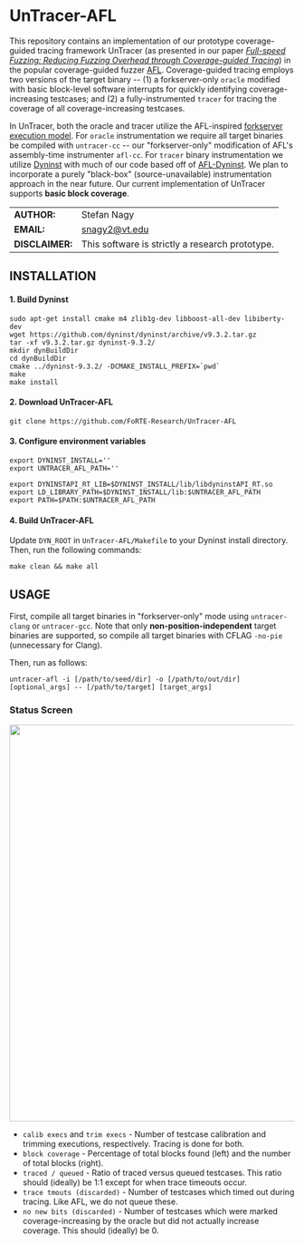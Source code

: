 
# UnTracer-AFL

This repository contains an implementation of our prototype coverage-guided tracing framework UnTracer (as presented in our paper *[Full-speed Fuzzing: Reducing Fuzzing Overhead through Coverage-guided Tracing](https://arxiv.org/abs/1812.11875)*) in the popular coverage-guided fuzzer [AFL](http://lcamtuf.coredump.cx/afl). Coverage-guided tracing employs two versions of the target binary -- (1) a forkserver-only `oracle` modified with basic block-level software interrupts for quickly identifying coverage-increasing testcases; and (2) a fully-instrumented `tracer` for tracing the coverage of all coverage-increasing testcases. 

In UnTracer, both the oracle and tracer utilize the AFL-inspired [forkserver execution model](http://lcamtuf.blogspot.com/2014/10/fuzzing-binaries-without-execve.html). For `oracle` instrumentation we require all target binaries be compiled with `untracer-cc` -- our "forkserver-only" modification of AFL's assembly-time instrumenter `afl-cc`. For `tracer` binary instrumentation we utilize [Dyninst](http://www.dyninst.org/) with much of our code based off of [AFL-Dyninst](https://github.com/vanhauser-thc/afl-dyninst). We plan to incorporate a purely "black-box" (source-unavailable) instrumentation approach in the near future. Our current implementation of UnTracer supports **basic block coverage**. 

|             |                |
|-------------|----------------|
|**AUTHOR:**  | Stefan Nagy  |
|**EMAIL:**   | snagy2@vt.edu |
|**DISCLAIMER:**   | This software is strictly a research prototype. |


## INSTALLATION
#### 1. Build Dyninst
```
sudo apt-get install cmake m4 zlib1g-dev libboost-all-dev libiberty-dev
wget https://github.com/dyninst/dyninst/archive/v9.3.2.tar.gz
tar -xf v9.3.2.tar.gz dyninst-9.3.2/
mkdir dynBuildDir
cd dynBuildDir
cmake ../dyninst-9.3.2/ -DCMAKE_INSTALL_PREFIX=`pwd`
make
make install
```

#### 2. Download UnTracer-AFL
```
git clone https://github.com/FoRTE-Research/UnTracer-AFL
```

#### 3. Configure environment variables
```
export DYNINST_INSTALL=''
export UNTRACER_AFL_PATH=''

export DYNINSTAPI_RT_LIB=$DYNINST_INSTALL/lib/libdyninstAPI_RT.so
export LD_LIBRARY_PATH=$DYNINST_INSTALL/lib:$UNTRACER_AFL_PATH
export PATH=$PATH:$UNTRACER_AFL_PATH
```

#### 4. Build UnTracer-AFL
Update `DYN_ROOT` in `UnTracer-AFL/Makefile` to your Dyninst install directory. 
Then, run the following commands:
```
make clean && make all
```

## USAGE
First, compile all target binaries in "forkserver-only" mode using `untracer-clang` or `untracer-gcc`. Note that only **non-position-independent** target binaries are supported, so compile all target binaries with CFLAG `-no-pie` (unnecessary for Clang).

Then, run as follows:
```
untracer-afl -i [/path/to/seed/dir] -o [/path/to/out/dir] [optional_args] -- [/path/to/target] [target_args]
```

### Status Screen
<p align="center">
<img src="http://people.cs.vt.edu/snagy2/img/untracer-afl.png" width="700">
</p>

* `calib execs` and `trim execs` - Number of testcase calibration and trimming executions, respectively. Tracing is done for both.
* `block coverage` - Percentage of total blocks found (left) and the number of total blocks (right).
* `traced / queued` - Ratio of traced versus queued testcases. This ratio should (ideally) be 1:1 except for when trace timeouts occur.
* `trace tmouts (discarded)` - Number of testcases which timed out during tracing. Like AFL, we do not queue these.
* `no new bits (discarded)` - Number of testcases which were marked coverage-increasing by the oracle but did not actually increase coverage. This should (ideally) be 0.

